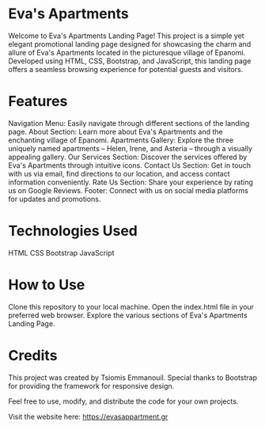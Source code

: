 # Eva's Apartments

Welcome to Eva's Apartments Landing Page! This project is a simple yet elegant promotional landing page designed for showcasing the charm and allure of Eva's Apartments located in the picturesque village of Epanomi. Developed using HTML, CSS, Bootstrap, and JavaScript, this landing page offers a seamless browsing experience for potential guests and visitors.

# Features
Navigation Menu: Easily navigate through different sections of the landing page.
About Section: Learn more about Eva's Apartments and the enchanting village of Epanomi.
Apartments Gallery: Explore the three uniquely named apartments – Helen, Irene, and Asteria – through a visually appealing gallery.
Our Services Section: Discover the services offered by Eva's Apartments through intuitive icons.
Contact Us Section: Get in touch with us via email, find directions to our location, and access contact information conveniently.
Rate Us Section: Share your experience by rating us on Google Reviews.
Footer: Connect with us on social media platforms for updates and promotions.

# Technologies Used
HTML
CSS
Bootstrap
JavaScript

# How to Use
Clone this repository to your local machine.
Open the index.html file in your preferred web browser.
Explore the various sections of Eva's Apartments Landing Page.

# Credits
This project was created by Tsiomis Emmanouil. Special thanks to Bootstrap for providing the framework for responsive design.

Feel free to use, modify, and distribute the code for your own projects.

Visit the website here: https://evasappartment.gr
